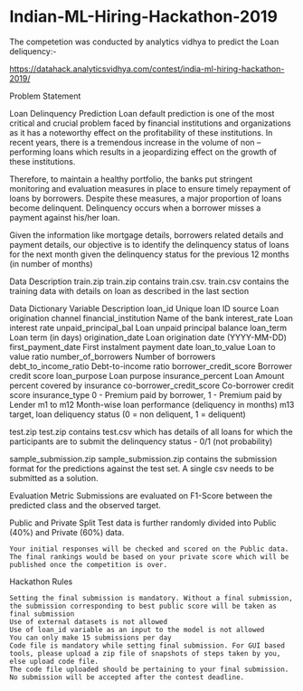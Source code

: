 # Indian-ML-Hiring-Hackathon-2019
The competetion was conducted by analytics vidhya to predict the Loan deliquency:-

https://datahack.analyticsvidhya.com/contest/india-ml-hiring-hackathon-2019/


Problem Statement

Loan Delinquency Prediction
Loan default prediction is one of the most critical and crucial problem faced by financial institutions and organizations as it has a noteworthy effect on the profitability of these institutions. In recent years, there is a tremendous increase in the volume of non – performing loans which results in a jeopardizing effect on the growth of these institutions.

 

Therefore, to maintain a healthy portfolio, the banks put stringent monitoring and evaluation measures in place to ensure timely repayment of loans by borrowers. Despite these measures, a major proportion of loans become delinquent. Delinquency occurs when a borrower misses a payment against his/her loan.

 

Given the information like mortgage details, borrowers related details and payment details, our objective is to identify the delinquency status of loans for the next month given the delinquency status for the previous 12 months (in number of months)

 
Data Description
train.zip
train.zip contains train.csv. train.csv contains the training data with details on loan as described in the last section

 
Data Dictionary
Variable 	Description
loan_id 	Unique loan ID
source 	Loan origination channel
financial_institution 	Name of the bank
interest_rate 	Loan interest rate
unpaid_principal_bal 	Loan unpaid principal balance
loan_term 	Loan term (in days)
origination_date 	Loan origination date (YYYY-MM-DD)
first_payment_date 	First instalment payment date
loan_to_value 	Loan to value ratio
number_of_borrowers 	Number of borrowers
debt_to_income_ratio 	Debt-to-income ratio
borrower_credit_score 	Borrower credit score
loan_purpose 	Loan purpose
insurance_percent 	Loan Amount percent covered by insurance
co-borrower_credit_score 	Co-borrower credit score
insurance_type 	0 - Premium paid by borrower, 1 - Premium paid by Lender
m1 to m12 	Month-wise loan performance (deliquency in months)
m13 	target, loan deliquency status (0 = non deliquent, 1 = deliquent)
 
test.zip
test.zip contains test.csv which has details of all loans for which the participants are to submit the delinquency status - 0/1 (not probability)

 
sample_submission.zip
sample_submission.zip contains the submission format for the predictions against the test set. A single csv needs to be submitted as a solution.

 
Evaluation Metric
Submissions are evaluated on F1-Score between the predicted class and the observed target.

 

Public and Private Split
Test data is further randomly divided into Public (40%) and Private (60%) data.

    Your initial responses will be checked and scored on the Public data.
    The final rankings would be based on your private score which will be published once the competition is over.

Hackathon Rules

    Setting the final submission is mandatory. Without a final submission, the submission corresponding to best public score will be taken as final submission
    Use of external datasets is not allowed
    Use of loan_id variable as an input to the model is not allowed
    You can only make 15 submissions per day
    Code file is mandatory while setting final submission. For GUI based tools, please upload a zip file of snapshots of steps taken by you, else upload code file.
    The code file uploaded should be pertaining to your final submission.
    No submission will be accepted after the contest deadline.
